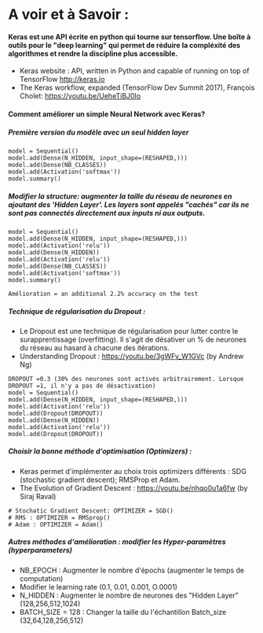 
# A voir et à Savoir : 
#### Keras est une API écrite en python qui tourne sur tensorflow. Une boîte à outils pour le "deep learning" qui permet de réduire la compléxité des algorithmes et rendre la discipline plus accessible. 
* Keras website : API, written in Python and capable of running on top of TensorFlow http://keras.io
* The Keras workflow, expanded (TensorFlow Dev Summit 2017), François Cholet: https://youtu.be/UeheTiBJ0Io

#### Comment améliorer un simple Neural Network avec Keras? 

##### Première version du modèle avec un seul hidden layer 

```
model = Sequential()
model.add(Dense(N_HIDDEN, input_shape=(RESHAPED,)))
model.add(Dense(NB_CLASSES))
model.add(Activation('softmax'))
model.summary()
````

##### Modifier la structure: augmenter la taille du réseau de neurones en ajoutant des 'Hidden Layer'. Les layers sont appelés "cachés" car ils ne sont pas connectés directement aux inputs ni aux outputs. 

```
model = Sequential()
model.add(Dense(N_HIDDEN, input_shape=(RESHAPED,)))
model.add(Activation('relu'))
model.add(Dense(N_HIDDEN))
model.add(Activation('relu'))
model.add(Dense(NB_CLASSES))
model.add(Activation('softmax'))
model.summary()

Amélioration = an additional 2.2% accuracy on the test
```

##### Technique de régularisation du Dropout : 
- Le Dropout est une technique de régularisation pour lutter contre le surapprentissage (overfitting). 
Il s'agit de désativer un % de neurones du réseau au hasard à chacune des itérations.
- Understanding Dropout : https://youtu.be/3gWFv_W1GVc (by Andrew Ng)

```
DROPOUT =0.3 (30% des neurones sont activés arbitrairement. Lorsque DROPOUT =1, il n'y a pas de désactivation)
model = Sequential()
model.add(Dense(N_HIDDEN, input_shape=(RESHAPED,)))
model.add(Activation('relu'))
model.add(Dropout(DROPOUT))
model.add(Dense(N_HIDDEN))
model.add(Activation('relu'))
model.add(Dropout(DROPOUT))
```
##### Choisir la bonne méthode d'optimisation (Optimizers) : 
- Keras permet d'implémenter au choix trois optimizers différents : SDG (stochastic gradient descent); RMSProp et Adam.
- The Evolution of Gradient Descent : https://youtu.be/nhqo0u1a6fw (by Siraj Raval)

```
# Stochatic Gradient Descent: OPTIMIZER = SGD()
# RMS : OPTIMIZER = RMSprop()
# Adam : OPTIMIZER = Adam()
```

##### Autres méthodes d'amélioration : modifier les Hyper-paramètres (hyperparameters)
- NB_EPOCH : Augmenter le nombre d'épochs (augmenter le temps de computation) 
- Modifier le learning rate (0.1, 0.01, 0.001, O.0001) 
- N_HIDDEN : Augmenter le nombre de neurones des "Hidden Layer" (128,256,512,1024)
- BATCH_SIZE = 128 : Changer la taille du l'échantillon Batch_size (32,64,128,256,512)

